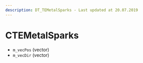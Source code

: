 ```yaml
---
description: DT_TEMetalSparks - Last updated at 20.07.2019
---
```


# CTEMetalSparks


* `m_vecPos` (vector)
* `m_vecDir` (vector)